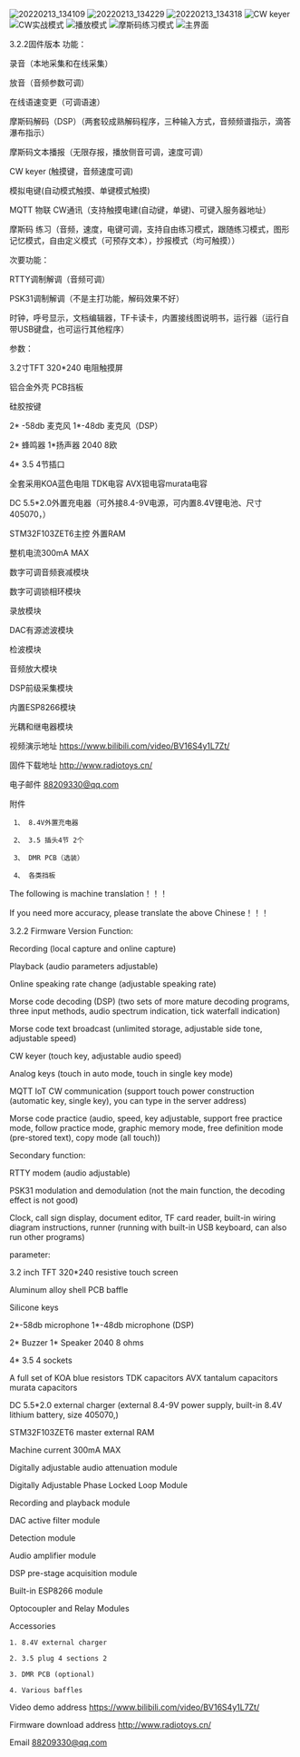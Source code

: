![20220213_134109](https://user-images.githubusercontent.com/102570539/160530073-4746bf0d-e3f5-472c-bf5d-fad494d6a423.jpg)
![20220213_134229](https://user-images.githubusercontent.com/102570539/160530077-28d60de5-5d58-4372-95d7-a8a64bd64cfa.jpg)
![20220213_134318](https://user-images.githubusercontent.com/102570539/160530079-03c05492-9b28-41d2-95b6-b8ef0957142a.jpg)
![CW keyer](https://user-images.githubusercontent.com/102570539/160530119-933abcbd-8de0-48b1-b04f-6a93be99f8a4.jpg)
![CW实战模式](https://user-images.githubusercontent.com/102570539/160530121-8aad468d-244b-43ca-a525-9e421e2f7f2c.jpg)
![播放模式](https://user-images.githubusercontent.com/102570539/160530123-68d33551-831f-4a6a-9ef2-5d697f88709b.jpg)
![摩斯码练习模式](https://user-images.githubusercontent.com/102570539/160530124-66a2898c-7d51-495c-b0e7-5593a80dd9a1.jpg)
![主界面](https://user-images.githubusercontent.com/102570539/160530127-73defad9-90f8-4c9d-86f2-297e1735ca67.jpg)



3.2.2固件版本 功能： 

录音（本地采集和在线采集）

放音（音频参数可调）

在线语速变更（可调语速）

摩斯码解码（DSP）（两套较成熟解码程序，三种输入方式，音频频谱指示，滴答瀑布指示）

摩斯码文本播报（无限存报，播放侧音可调，速度可调）

CW keyer (触摸键，音频速度可调)

模拟电键(自动模式触摸、单键模式触摸)

MQTT 物联 CW通讯（支持触摸电建(自动键，单键)、可键入服务器地址）

摩斯码 练习（音频，速度，电键可调，支持自由练习模式，跟随练习模式，图形记忆模式，自由定义模式（可预存文本），抄报模式（均可触摸））

次要功能：

RTTY调制解调（音频可调）

PSK31调制解调（不是主打功能，解码效果不好）

时钟，呼号显示，文档编辑器，TF卡读卡，内置接线图说明书，运行器（运行自带USB键盘，也可运行其他程序）

参数：

3.2寸TFT 320*240 电阻触摸屏

铝合金外壳 PCB挡板

硅胶按键

2* -58db 麦克风 1*-48db 麦克风（DSP）

2* 蜂鸣器 1*扬声器 2040 8欧

4* 3.5 4节插口

全套采用KOA蓝色电阻 TDK电容 AVX钽电容murata电容

DC 5.5*2.0外置充电器（可外接8.4-9V电源，可内置8.4V锂电池、尺寸405070，）

STM32F103ZET6主控 外置RAM

整机电流300mA  MAX

数字可调音频衰减模块

数字可调锁相环模块

录放模块

DAC有源滤波模块

检波模块

音频放大模块

DSP前级采集模块

内置ESP8266模块

光耦和继电器模块

视频演示地址 https://www.bilibili.com/video/BV16S4y1L7Zt/

固件下载地址 http://www.radiotoys.cn/

电子邮件 88209330@qq.com

附件 

     1、 8.4V外置充电器

     2、 3.5 插头4节 2个
     
     3、 DMR PCB（选装）
     
     4、 各类挡板
     
The following is machine translation！！！

If you need more accuracy, please translate the above Chinese！！！
     
3.2.2 Firmware Version Function:

Recording (local capture and online capture)

Playback (audio parameters adjustable)

Online speaking rate change (adjustable speaking rate)

Morse code decoding (DSP) (two sets of more mature decoding programs, three input methods, audio spectrum indication, tick waterfall indication)

Morse code text broadcast (unlimited storage, adjustable side tone, adjustable speed)

CW keyer (touch key, adjustable audio speed)

Analog keys (touch in auto mode, touch in single key mode)

MQTT IoT CW communication (support touch power construction (automatic key, single key), you can type in the server address)

Morse code practice (audio, speed, key adjustable, support free practice mode, follow practice mode, graphic memory mode, free definition mode (pre-stored text), copy mode (all touch))

Secondary function:

RTTY modem (audio adjustable)

PSK31 modulation and demodulation (not the main function, the decoding effect is not good)

Clock, call sign display, document editor, TF card reader, built-in wiring diagram instructions, runner (running with built-in USB keyboard, can also run other programs)


parameter:

3.2 inch TFT 320*240 resistive touch screen

Aluminum alloy shell PCB baffle

Silicone keys

2*-58db microphone 1*-48db microphone (DSP)

2* Buzzer 1* Speaker 2040 8 ohms

4* 3.5 4 sockets

A full set of KOA blue resistors TDK capacitors AVX tantalum capacitors murata capacitors

DC 5.5*2.0 external charger (external 8.4-9V power supply, built-in 8.4V lithium battery, size 405070,)

STM32F103ZET6 master external RAM

Machine current 300mA MAX

Digitally adjustable audio attenuation module

Digitally Adjustable Phase Locked Loop Module

Recording and playback module

DAC active filter module

Detection module

Audio amplifier module

DSP pre-stage acquisition module

Built-in ESP8266 module

Optocoupler and Relay Modules



Accessories 
    
    1. 8.4V external charger
    
    2. 3.5 plug 4 sections 2
    
    3. DMR PCB (optional)
    
    4. Various baffles

Video demo address https://www.bilibili.com/video/BV16S4y1L7Zt/

Firmware download address http://www.radiotoys.cn/

Email 88209330@qq.com
